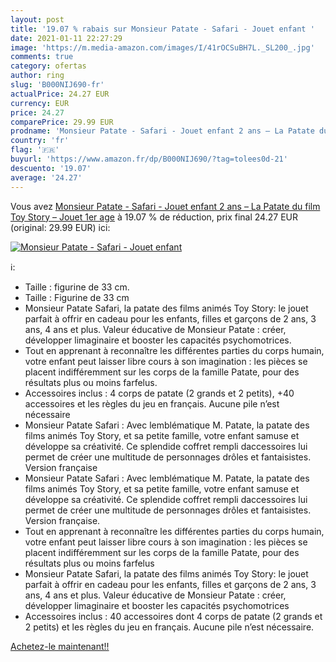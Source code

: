 ```yaml
---
layout: post
title: '19.07 % rabais sur Monsieur Patate - Safari - Jouet enfant '
date: 2021-01-11 22:27:29
image: 'https://m.media-amazon.com/images/I/41rOCSuBH7L._SL200_.jpg'
comments: true
category: ofertas
author: ring
slug: 'B000NIJ690-fr'
actualPrice: 24.27 EUR
currency: EUR
price: 24.27
comparePrice: 29.99 EUR
prodname: 'Monsieur Patate - Safari - Jouet enfant 2 ans – La Patate du film Toy Story – Jouet 1er age'
country: 'fr'
flag: '🇫🇷'
buyurl: 'https://www.amazon.fr/dp/B000NIJ690/?tag=tolees0d-21'
descuento: '19.07'
average: '24.27'
---
```


Vous avez [Monsieur Patate - Safari - Jouet enfant 2 ans – La Patate du film Toy Story – Jouet 1er age](https://www.amazon.fr/dp/B000NIJ690/?tag=tolees0d-21)  à  19.07 % de réduction, prix final  24.27 EUR (original: 29.99 EUR) ici:

[![Monsieur Patate - Safari - Jouet enfant ](https://m.media-amazon.com/images/I/41rOCSuBH7L._SL200_.jpg)](https://www.amazon.fr/dp/B000NIJ690/?tag=tolees0d-21)

ℹ️:

- Taille : figurine de 33 cm.
- Taille : Figurine de 33 cm
- Monsieur Patate Safari, la patate des films animés Toy Story: le jouet parfait à offrir en cadeau pour les enfants, filles et garçons de 2 ans, 3 ans, 4 ans et plus. Valeur éducative de Monsieur Patate : créer, développer limaginaire et booster les capacités psychomotrices.
- Tout en apprenant à reconnaître les différentes parties du corps humain, votre enfant peut laisser libre cours à son imagination : les pièces se placent indifféremment sur les corps de la famille Patate, pour des résultats plus ou moins farfelus.
- Accessoires inclus : 4 corps de patate (2 grands et 2 petits), +40 accessoires et les règles du jeu en français. Aucune pile n’est nécessaire
- Monsieur Patate Safari : Avec lemblématique M. Patate, la patate des films animés Toy Story, et sa petite famille, votre enfant samuse et développe sa créativité. Ce splendide coffret rempli daccessoires lui permet de créer une multitude de personnages drôles et fantaisistes. Version française
- Monsieur Patate Safari : Avec lemblématique M. Patate, la patate des films animés Toy Story, et sa petite famille, votre enfant samuse et développe sa créativité. Ce splendide coffret rempli daccessoires lui permet de créer une multitude de personnages drôles et fantaisistes. Version française.
- Tout en apprenant à reconnaître les différentes parties du corps humain, votre enfant peut laisser libre cours à son imagination : les pièces se placent indifféremment sur les corps de la famille Patate, pour des résultats plus ou moins farfelus
- Monsieur Patate Safari, la patate des films animés Toy Story: le jouet parfait à offrir en cadeau pour les enfants, filles et garçons de 2 ans, 3 ans, 4 ans et plus. Valeur éducative de Monsieur Patate : créer, développer limaginaire et booster les capacités psychomotrices
- Accessoires inclus : 40 accessoires dont 4 corps de patate (2 grands et 2 petits) et les règles du jeu en français. Aucune pile n’est nécessaire.

[Achetez-le maintenant!!](https://www.amazon.fr/dp/B000NIJ690/?tag=tolees0d-21)
